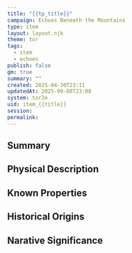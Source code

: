 ```yaml
---
title: "{{tp_title}}"
campaign: Echoes Beneath the Mountains
type: item
layout: layout.njk
theme: tor
tags:
  - item
  - echoes
publish: false
gm: true
summary: ""
created: 2025-04-30T23:11
updatedAt: 2025-09-08T23:08
system: tor2e
uid: item_{{title}}
session:
permalink:
---
```


## Summary

## Physical Description

## Known Properties

## Historical Origins

## Narative Significance